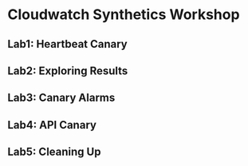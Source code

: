 # Cloudwatch Synthetics Workshop

## Lab1: Heartbeat Canary

## Lab2: Exploring Results

## Lab3: Canary Alarms

## Lab4: API Canary

## Lab5: Cleaning Up
